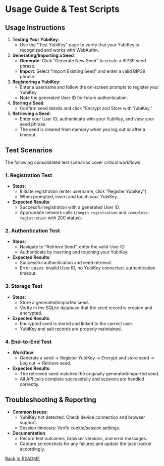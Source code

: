 # Usage Guide & Test Scripts

## Usage Instructions
1. **Testing Your YubiKey**:
   - Use the "Test YubiKey" page to verify that your YubiKey is recognized and works with WebAuthn.
2. **Generating/Importing a Seed**:
   - **Generate**: Click "Generate New Seed" to create a BIP39 seed phrase.
   - **Import**: Select "Import Existing Seed" and enter a valid BIP39 phrase.
3. **Registering a YubiKey**:
   - Enter a username and follow the on-screen prompts to register your YubiKey.
   - Note the generated User ID for future authentication.
4. **Storing a Seed**:
   - Confirm seed details and click "Encrypt and Store with YubiKey."
5. **Retrieving a Seed**:
   - Enter your User ID, authenticate with your YubiKey, and view your seed phrase.
   - The seed is cleared from memory when you log out or after a timeout.

## Test Scenarios
The following consolidated test scenarios cover critical workflows:

### 1. Registration Test
- **Steps**:
  - Initiate registration (enter username, click "Register YubiKey").
  - When prompted, insert and touch your YubiKey.
- **Expected Results**:
  - Successful registration with a generated User ID.
  - Appropriate network calls (`/begin-registration` and `/complete-registration` with 200 status).

### 2. Authentication Test
- **Steps**:
  - Navigate to "Retrieve Seed", enter the valid User ID.
  - Authenticate by inserting and touching your YubiKey.
- **Expected Results**:
  - Successful authentication and seed retrieval.
  - Error cases: invalid User ID, no YubiKey connected, authentication timeout.

### 3. Storage Test
- **Steps**:
  - Store a generated/imported seed.
  - Verify in the SQLite database that the seed record is created and encrypted.
- **Expected Results**:
  - Encrypted seed is stored and linked to the correct user.
  - YubiKey and salt records are properly maintained.

### 4. End-to-End Test
- **Workflow**:  
  - Generate a seed → Register YubiKey → Encrypt and store seed → Log out → Retrieve seed.
- **Expected Results**:
  - The retrieved seed matches the originally generated/imported seed.
  - All API calls complete successfully and sessions are handled correctly.

## Troubleshooting & Reporting
- **Common Issues**:
  - YubiKey not detected: Check device connection and browser support.
  - Session timeouts: Verify cookie/session settings.
- **Documentation**:  
  - Record test outcomes, browser versions, and error messages.
  - Capture screenshots for any failures and update the task tracker accordingly.

[Back to README](../README.md) 